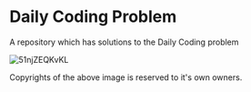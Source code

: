 # Daily Coding Problem
A repository which has solutions to the Daily Coding problem

![51njZEQKvKL](https://user-images.githubusercontent.com/76956612/143801433-91057397-f94e-4336-bb0a-1a478014fc09.jpg)

Copyrights of the above image is reserved to it's own owners.
